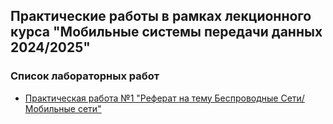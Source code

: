## Практические работы в рамках лекционного курса "Мобильные системы передачи данных 2024/2025"
### Список лабораторных работ
- [Практическая работа №1 "Реферат на тему Беспроводные Сети/Мобильные сети"](practise2024_2025/practise1/practise1.md)
